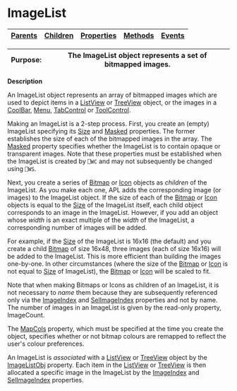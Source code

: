 




<h1 class="heading"><span class="name">ImageList</span></h1>

| [Parents](../ParentLists/ImageList.htm) | [Children](../ChildLists/ImageList.htm) | [Properties](../PropLists/ImageList.htm) | [Methods](../MethodLists/ImageList.htm) | [Events](../EventLists/ImageList.htm) |
| --- | --- | --- | --- | ---  |


| Purpose: | The ImageList object represents a set of bitmapped images. |
| --- | ---  |


**Description**


An ImageList object represents an array of bitmapped images which are used to depict items in a [ListView](listview.md) or [TreeView](treeview.md) object, or the images in a [CoolBar](coolbar.md), [Menu](menu.md), [TabControl](tabcontrol.md) or [ToolControl](toolcontrol.md).



Making an ImageList is a 2-step process. First, you create an (empty) ImageList specifying its [Size](./size.md) and [Masked](./masked.md) properties. The former establishes the size of each of the bitmapped images in the array. The [Masked](./masked.md) property specifies whether the ImageList is to contain opaque or transparent images. Note that these properties must be established when the ImageList is created by `⎕WC` and may not subsequently be changed using `⎕WS`.


Next, you create a series of [Bitmap](bitmap.md) or [Icon](icon.md) objects as *children* of the ImageList. As you make each one, APL adds the corresponding image (or images) to the ImageList object. If the size of each of the [Bitmap](bitmap.md) or [Icon](icon.md) objects is equal to the [Size](./size.md) of the ImageList itself, each child object corresponds to an image in the ImageList. However, if you add an object whose *width* is an exact multiple of the *width* of the ImageList, a corresponding number of images will be added.


For example, if the [Size](./size.md) of the ImageList is 16x16 (the default) and you create a child [Bitmap](bitmap.md) of size 16x48, three images (each of size 16x16) will be added to the ImageList. This is more efficient than building the images one-by-one. In other circumstances (where the size of the [Bitmap](bitmap.md) or [Icon](icon.md) is not equal to [Size](./size.md) of ImageList), the [Bitmap](bitmap.md) or [Icon](icon.md) will be scaled to fit.


Note that when making Bitmaps or Icons as children of an ImageList, it is not necessary to *name* them because they are subsequently referenced only via the [ImageIndex](./imageindex.md) and [SelImageIndex](./selimageindex.md) properties and not by name. The number of images in an ImageList is given by the read-only property, ImageCount.


The [MapCols](./mapcols.md) property, which must be specified at the time you create the object, specifies whether or not bitmap colours are remapped to reflect the user's colour preferences.


An ImageList is *associated* with a [ListView](listview.md) or [TreeView](treeview.md) object by the [ImageListObj](./imagelistobj.md) property. Each item in the [ListView](listview.md) or [TreeView](treeview.md) is then allocated a specific image in the ImageList by the [ImageIndex](./imageindex.md) and [SelImageIndex](./selimageindex.md) properties.


